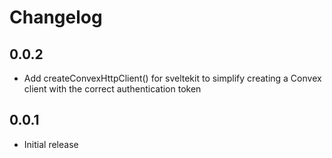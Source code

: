 # Changelog

## 0.0.2

- Add createConvexHttpClient() for sveltekit to simplify creating a Convex client with the correct authentication token

## 0.0.1

- Initial release
